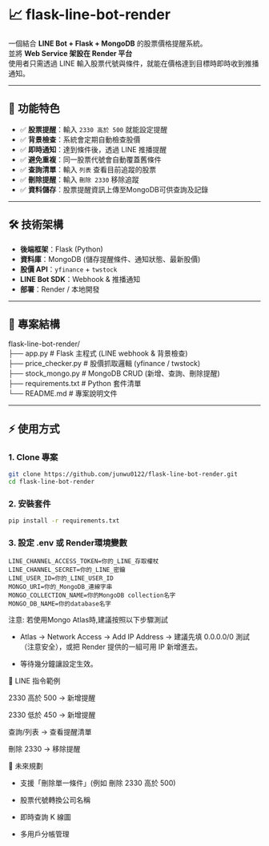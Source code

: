 # 📈 flask-line-bot-render  

一個結合 **LINE Bot + Flask + MongoDB** 的股票價格提醒系統。  
並將 **Web Service 架設在  Render 平台**\
使用者只需透過 LINE 輸入股票代號與條件，就能在價格達到目標時即時收到推播通知。  

---

## 🚀 功能特色
- ✅ **股票提醒**：輸入 `2330 高於 500` 就能設定提醒  
- ✅ **背景檢查**：系統會定期自動檢查股價  
- ✅ **即時通知**：達到條件後，透過 LINE 推播提醒  
- ✅ **避免重複**：同一股票代號會自動覆蓋舊條件  
- ✅ **查詢清單**：輸入 `列表` 查看目前追蹤的股票  
- ✅ **刪除提醒**：輸入 `刪除 2330` 移除追蹤  
- ✅ **資料儲存**：股票提醒資訊上傳至MongoDB可供查詢及記錄  
---

## 🛠️ 技術架構
- **後端框架**：Flask (Python)  
- **資料庫**：MongoDB (儲存提醒條件、通知狀態、最新股價)  
- **股價 API**：`yfinance` + `twstock`  
- **LINE Bot SDK**：Webhook & 推播通知  
- **部署**：Render  / 本地開發  

---

## 📂 專案結構
flask-line-bot-render/\
├── app.py # Flask 主程式 (LINE webhook & 背景檢查)\
├── price_checker.py # 股價抓取邏輯 (yfinance / twstock)\
├── stock_mongo.py # MongoDB CRUD (新增、查詢、刪除提醒)\
├── requirements.txt # Python 套件清單\
└── README.md # 專案說明文件

---

## ⚡ 使用方式

### 1. Clone 專案
```bash
git clone https://github.com/junwu0122/flask-line-bot-render.git
cd flask-line-bot-render
```
### 2. 安裝套件
```bash
pip install -r requirements.txt
```

### 3. 設定 .env 或 Render環境變數
```
LINE_CHANNEL_ACCESS_TOKEN=你的_LINE_存取權杖
LINE_CHANNEL_SECRET=你的_LINE_密鑰
LINE_USER_ID=你的_LINE_USER_ID
MONGO_URI=你的_MongoDB_連線字串
MONGO_COLLECTION_NAME=你的MongoDB collection名字
MONGO_DB_NAME=你的database名字
```
注意: 若使用Mongo Atlas時,建議按照以下步驟測試
- Atlas → Network Access → Add IP Address → 建議先填 0.0.0.0/0 測試（注意安全），或把 Render 提供的一組可用 IP 新增進去。

- 等待幾分鐘讓設定生效。



💬 LINE 指令範例

2330 高於 500 → 新增提醒

2330 低於 450 → 新增提醒

查詢/列表 → 查看提醒清單

刪除 2330 → 移除提醒

🔮 未來規劃

 - 支援「刪除單一條件」(例如 刪除 2330 高於 500)

 - 股票代號轉換公司名稱

-  即時查詢 K 線圖

 - 多用戶分帳管理
